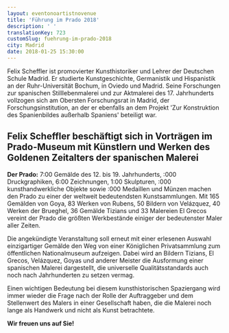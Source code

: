 ```yaml
---
layout: eventonoartistnovenue
title: 'Führung im Prado 2018'
description: ' '
translationKey: 723
customSlug: fuehrung-im-prado-2018
city: Madrid
date: 2018-01-25 15:30:00
---
```


 

Felix Scheffler ist promovierter Kunsthistoriker und Lehrer der Deutschen Schule Madrid. Er studierte Kunstgeschichte, Germanistik und Hispanistik an der Ruhr-Universität Bochum, in Oviedo und Madrid. Seine Forschungen zur spanischen Stilllebenmalerei und zur Aktmalerei des 17. Jahrhunderts vollzogen sich am Obersten Forschungsrat in Madrid, der Forschungsinstitution, an der er ebenfalls an dem Projekt 'Zur Konstruktion des Spanienbildes außerhalb Spaniens' beteiligt war. <h2>Felix Scheffler beschäftigt sich in Vorträgen im Prado-Museum mit Künstlern und Werken des Goldenen Zeitalters der spanischen Malerei</h2> <strong>Der Prado:</strong> 7:00 Gemälde des 12. bis 19. Jahrhunderts, :000 Druckgraphiken, 6:00 Zeichnungen, 1:00 Skulpturen, :000 kunsthandwerkliche Objekte sowie :000 Medaillen und Münzen machen den Prado zu einer der weltweit bedeutendsten Kunstsammlungen. Mit 165 Gemälden von Goya, 83 Werken von Rubens, 50 Bildern von Velázquez, 40 Werken der Brueghel, 36 Gemälde Tizians und 33 Malereien El Grecos vereint der Prado die größten Werkbestände einiger der bedeutenster Maler aller Zeiten.

Die angekündigte Veranstaltung soll erneut mit einer erlesenen Auswahl einzigartiger Gemälde den Weg von einer Königlichen Privatsammlung zum öffentlichen Nationalmuseum aufzeigen. Dabei wird an Bildern Tizians, El Grecos, Velázquez, Goyas und anderer Meister die Ausformung einer spanischen Malerei dargestellt, die universelle Qualitätsstandards auch noch nach Jahrhunderten zu setzen vermag.

Einen wichtigen Bedeutung bei diesem kunsthistorischen Spaziergang wird immer wieder die Frage nach der Rolle der Auftraggeber und dem Stellenwert des Malers in einer Gesellschaft haben, die die Malerei noch lange als Handwerk und nicht als Kunst betrachtete.

<strong>Wir freuen uns auf Sie!</strong>
